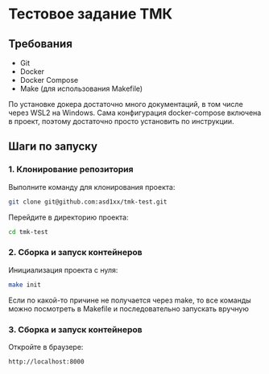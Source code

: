 # Тестовое задание ТМК

## Требования

- Git
- Docker
- Docker Compose
- Make (для использования Makefile)

По установке докера достаточно много документаций, в том числе через WSL2 на Windows.
Сама конфигурация docker-compose включена в проект, поэтому достаточно просто установить по инструкции.

## Шаги по запуску

### 1. Клонирование репозитория

Выполните команду для клонирования проекта:
   ```sh
   git clone git@github.com:asd1xx/tmk-test.git
   ```

Перейдите в директорию проекта:
   ```sh
   cd tmk-test
   ```

### 2. Сборка и запуск контейнеров

Инициализация проекта с нуля:
  ```sh
  make init
  ```

Если по какой-то причине не получается через make, то все команды можно посмотреть в Makefile и последовательно запускать вручную

### 3. Сборка и запуск контейнеров

Откройте в браузере:
  ```sh
  http://localhost:8000
  ```
